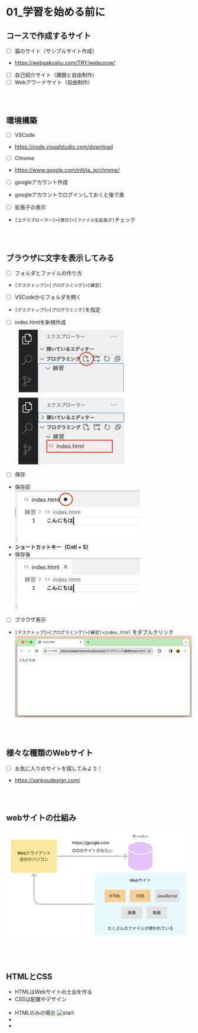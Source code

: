 
# **01_学習を始める前に**

## **コースで作成するサイト**
 
- [ ] 猫のサイト（サンプルサイト作成）

- https://webgakushu.com/TRY/webcorse/

- [ ] 自己紹介サイト（課題と自由制作）  
- [ ] Webアワードサイト（自由制作）

<br><br>

## **環境構築**

- [ ] VSCode  
- https://code.visualstudio.com/download
- [ ] Chrome  
- https://www.google.com/intl/ja_jp/chrome/
- [ ] googleアカウント作成  
- googleアカウントでログインしておくと後で楽
- [ ] 拡張子の表示  
- `[エクスプローラー]>[表示]>[ファイル名拡張子]`チェック

<br><br>

## **ブラウザに文字を表示してみる**

- [ ] フォルダとファイルの作り方  
- `[デスクトップ]>[プログラミング]>[練習]`  
- [ ] VSCodeからフォルダを開く  
- `[デスクトップ]>[プログラミング]`を指定  
- [ ] index.htmlを新規作成  
![start](img/01_start1-2.png)　　
- [ ] 保存  
- 保存前  
![start](img/01_start1-3.png)  
- **ショートカットキー（Cntl + S）**  
- 保存後  
![start](img/01_start1-4.png)
- [ ] ブラウザ表示  
- `[デスクトップ]>[プログラミング]>[練習]>index.html`  をダブルクリック  
![start](img/01_start1-5.png)

<br><br>

## **様々な種類のWebサイト**

- [ ] お気に入りのサイトを探してみよう！
- https://sankoudesign.com/

<br><br>

## **webサイトの仕組み**

![start](img/01_start1-1.png)

<br><br>





## **HTMLとCSS**

- HTMLはWebサイトの土台を作る
- CSSは配置やデザイン
　<br><br>
- HTMLのみの場合
![start](img/01_start1-6.jpg)
- 
- 
